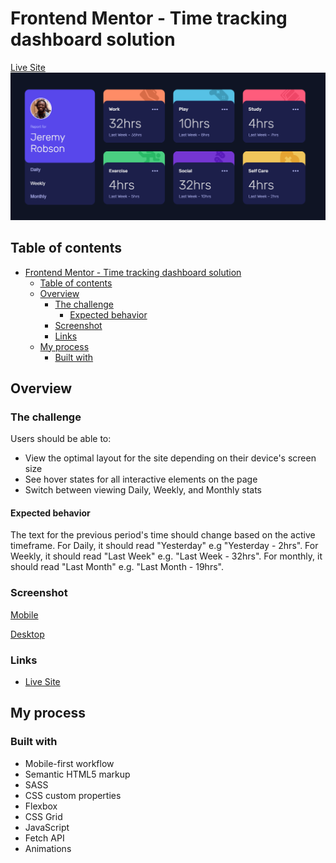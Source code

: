 # Frontend Mentor - Time tracking dashboard solution

[Live Site](https://timetrackdashboardisaac.netlify.app/)
![Project preview](design/desktop-design.png)



## Table of contents

- [Frontend Mentor - Time tracking dashboard solution](#frontend-mentor---time-tracking-dashboard-solution)
  - [Table of contents](#table-of-contents)
  - [Overview](#overview)
    - [The challenge](#the-challenge)
      - [Expected behavior](#expected-behavior)
    - [Screenshot](#screenshot)
    - [Links](#links)
  - [My process](#my-process)
    - [Built with](#built-with)

## Overview

### The challenge

Users should be able to:

- View the optimal layout for the site depending on their device's screen size
- See hover states for all interactive elements on the page
- Switch between viewing Daily, Weekly, and Monthly stats

#### Expected behavior

The text for the previous period's time should change based on the active timeframe. For Daily, it should read "Yesterday" e.g "Yesterday - 2hrs". For Weekly, it should read "Last Week" e.g. "Last Week - 32hrs". For monthly, it should read "Last Month" e.g. "Last Month - 19hrs".

### Screenshot

[Mobile](design/mobile-design.png)

[Desktop](design/desktop-design.png)

### Links

- [Live Site](https://timetrackdashboardisaac.netlify.app/)

## My process

### Built with

- Mobile-first workflow
- Semantic HTML5 markup
- SASS
- CSS custom properties
- Flexbox
- CSS Grid
- JavaScript
- Fetch API
- Animations


